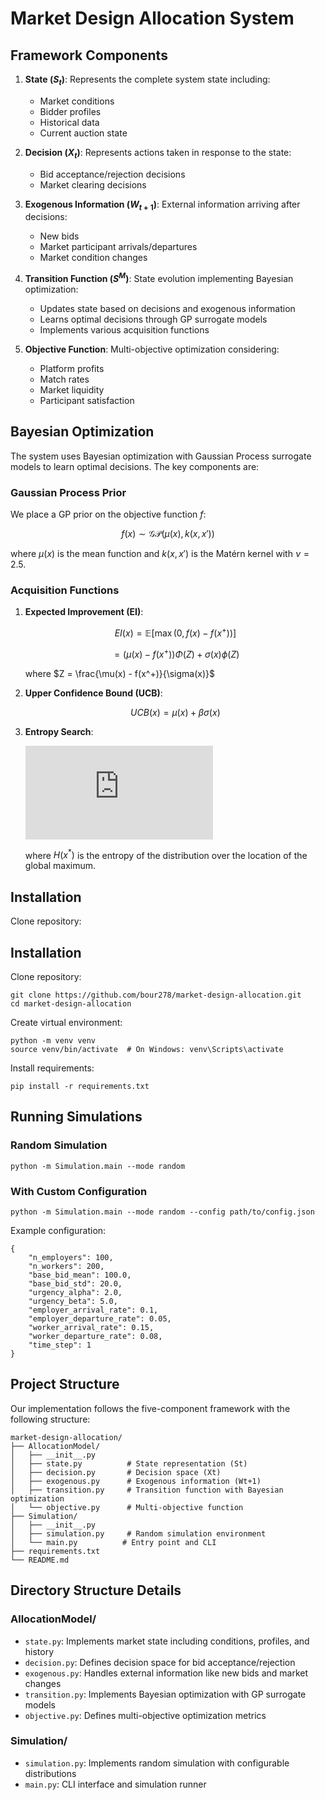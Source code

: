 # Market Design Allocation System

## Framework Components

1. **State ($S_t$)**: Represents the complete system state including:
   - Market conditions
   - Bidder profiles
   - Historical data
   - Current auction state

2. **Decision ($X_t$)**: Represents actions taken in response to the state:
   - Bid acceptance/rejection decisions
   - Market clearing decisions

3. **Exogenous Information ($W_{t+1}$)**: External information arriving after decisions:
   - New bids
   - Market participant arrivals/departures
   - Market condition changes

4. **Transition Function ($S^M$)**: State evolution implementing Bayesian optimization:
   - Updates state based on decisions and exogenous information
   - Learns optimal decisions through GP surrogate models
   - Implements various acquisition functions

5. **Objective Function**: Multi-objective optimization considering:
   - Platform profits
   - Match rates
   - Market liquidity
   - Participant satisfaction

## Bayesian Optimization

The system uses Bayesian optimization with Gaussian Process surrogate models to learn optimal decisions. The key components are:

### Gaussian Process Prior
We place a GP prior on the objective function $f$:

$$f(x) \sim \mathcal{GP}(\mu(x), k(x,x'))$$

where $\mu(x)$ is the mean function and $k(x,x')$ is the Matérn kernel with $\nu=2.5$.

### Acquisition Functions

1. **Expected Improvement (EI)**:
   
   $$EI(x) = \mathbb{E}[\max(0, f(x) - f(x^+))]$$
   
   $$= (\mu(x) - f(x^+))\Phi(Z) + \sigma(x)\phi(Z)$$

   where $Z = \frac{\mu(x) - f(x^+)}{\sigma(x)}$

2. **Upper Confidence Bound (UCB)**:
   
   $$UCB(x) = \mu(x) + \beta\sigma(x)$$

3. **Entropy Search**:
   
   ![Entropy Search Equation](https://latex.codecogs.com/svg.latex?ES%28x%29%20%3D%20H%28x%5E*%7CD_n%29%20-%20%5Cmathbb%7BE%7D_%7By%7CD_n%2Cx%7D%5BH%28x%5E*%7CD_n%20%5Ccup%20%5C%7B%28x%2Cy%29%5C%7D%29%5D)
   
   where $H(x^*)$ is the entropy of the distribution over the location of the global maximum.

## Installation

Clone repository:

## Installation

Clone repository:

    git clone https://github.com/bour278/market-design-allocation.git
    cd market-design-allocation

Create virtual environment:

    python -m venv venv
    source venv/bin/activate  # On Windows: venv\Scripts\activate

Install requirements:

    pip install -r requirements.txt

## Running Simulations

### Random Simulation

    python -m Simulation.main --mode random

### With Custom Configuration

    python -m Simulation.main --mode random --config path/to/config.json

Example configuration:

    {
        "n_employers": 100,
        "n_workers": 200,
        "base_bid_mean": 100.0,
        "base_bid_std": 20.0,
        "urgency_alpha": 2.0,
        "urgency_beta": 5.0,
        "employer_arrival_rate": 0.1,
        "employer_departure_rate": 0.05,
        "worker_arrival_rate": 0.15,
        "worker_departure_rate": 0.08,
        "time_step": 1
    }

## Project Structure

Our implementation follows the five-component framework with the following structure:

    market-design-allocation/
    ├── AllocationModel/
    │   ├── __init__.py
    │   ├── state.py          # State representation (St)
    │   ├── decision.py       # Decision space (Xt)
    │   ├── exogenous.py      # Exogenous information (Wt+1)
    │   ├── transition.py     # Transition function with Bayesian optimization
    │   └── objective.py      # Multi-objective function
    ├── Simulation/
    │   ├── __init__.py
    │   ├── simulation.py     # Random simulation environment
    │   └── main.py          # Entry point and CLI
    ├── requirements.txt
    └── README.md

## Directory Structure Details

### AllocationModel/
- `state.py`: Implements market state including conditions, profiles, and history
- `decision.py`: Defines decision space for bid acceptance/rejection
- `exogenous.py`: Handles external information like new bids and market changes
- `transition.py`: Implements Bayesian optimization with GP surrogate models
- `objective.py`: Defines multi-objective optimization metrics

### Simulation/
- `simulation.py`: Implements random simulation with configurable distributions
- `main.py`: CLI interface and simulation runner
